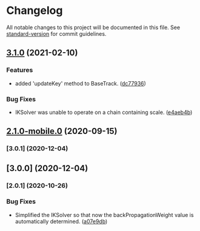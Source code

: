 # Changelog

All notable changes to this project will be documented in this file. See [standard-version](https://github.com/conventional-changelog/standard-version) for commit guidelines.

## [3.1.0](https://github.com/ZeaInc/zea-kinematics/compare/v3.0.1...v3.1.0) (2021-02-10)


### Features

* added 'updateKey' method to BaseTrack. ([dc77936](https://github.com/ZeaInc/zea-kinematics/commit/dc779367888774d7a5ef274c5459c31b0a4a6e8f))


### Bug Fixes

* IKSolver was unable to operate on a chain containing scale. ([e4aeb4b](https://github.com/ZeaInc/zea-kinematics/commit/e4aeb4b85724bb229805741d87b65b84af868359))

## [2.1.0-mobile.0](https://github.com/ZeaInc/zea-kinematics/compare/v2.0.0...v2.1.0-mobile.0) (2020-09-15)

### [3.0.1] (2020-12-04)

## [3.0.0] (2020-12-04)

### [2.0.1] (2020-10-26)


### Bug Fixes

* Simplified the IKSolver so that now the backPropagationWeight value is automatically determined. ([a07e9db](https://github.com/ZeaInc/zea-kinematics/commit/a07e9dbf6c3538da24d5177bd4e8e9d81f374f87))
